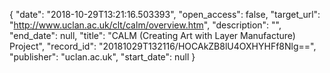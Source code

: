 {
  "date": "2018-10-29T13:21:16.503393", 
  "open_access": false, 
  "target_url": "http://www.uclan.ac.uk/clt/calm/overview.htm", 
  "description": "", 
  "end_date": null, 
  "title": "CALM (Creating Art with Layer Manufacture) Project", 
  "record_id": "20181029T132116/HOCAkZB8lU4OXHYHFf8Nlg==", 
  "publisher": "uclan.ac.uk", 
  "start_date": null
}

